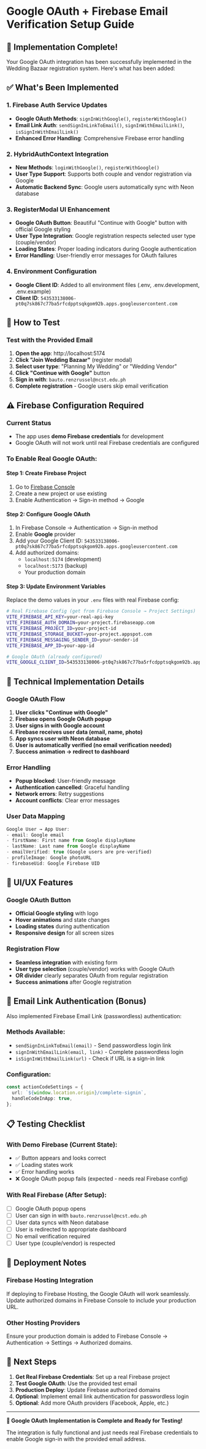 # Google OAuth + Firebase Email Verification Setup Guide

## 🎉 Implementation Complete!

Your Google OAuth integration has been successfully implemented in the Wedding Bazaar registration system. Here's what has been added:

## ✅ What's Been Implemented

### 1. Firebase Auth Service Updates
- **Google OAuth Methods**: `signInWithGoogle()`, `registerWithGoogle()`
- **Email Link Auth**: `sendSignInLinkToEmail()`, `signInWithEmailLink()`, `isSignInWithEmailLink()`
- **Enhanced Error Handling**: Comprehensive Firebase error handling

### 2. HybridAuthContext Integration
- **New Methods**: `loginWithGoogle()`, `registerWithGoogle()`
- **User Type Support**: Supports both couple and vendor registration via Google
- **Automatic Backend Sync**: Google users automatically sync with Neon database

### 3. RegisterModal UI Enhancement
- **Google OAuth Button**: Beautiful "Continue with Google" button with official Google styling
- **User Type Integration**: Google registration respects selected user type (couple/vendor)
- **Loading States**: Proper loading indicators during Google authentication
- **Error Handling**: User-friendly error messages for OAuth failures

### 4. Environment Configuration
- **Google Client ID**: Added to all environment files (.env, .env.development, .env.example)
- **Client ID**: `543533138006-pt0q7sk867c77ba5rfcdpptsqkgom92b.apps.googleusercontent.com`

## 🚀 How to Test

### Test with the Provided Email
1. **Open the app**: http://localhost:5174
2. **Click "Join Wedding Bazaar"** (register modal)
3. **Select user type**: "Planning My Wedding" or "Wedding Vendor"
4. **Click "Continue with Google"** button
5. **Sign in with**: `bauto.renzrussel@ncst.edu.ph`
6. **Complete registration** - Google users skip email verification

## ⚠️ Firebase Configuration Required

### Current Status
- The app uses **demo Firebase credentials** for development
- Google OAuth will not work until real Firebase credentials are configured

### To Enable Real Google OAuth:

#### Step 1: Create Firebase Project
1. Go to [Firebase Console](https://console.firebase.google.com/)
2. Create a new project or use existing
3. Enable Authentication → Sign-in method → Google

#### Step 2: Configure Google OAuth
1. In Firebase Console → Authentication → Sign-in method
2. Enable **Google** provider
3. Add your Google Client ID: `543533138006-pt0q7sk867c77ba5rfcdpptsqkgom92b.apps.googleusercontent.com`
4. Add authorized domains:
   - `localhost:5174` (development)
   - `localhost:5173` (backup)
   - Your production domain

#### Step 3: Update Environment Variables
Replace the demo values in your `.env` files with real Firebase config:

```bash
# Real Firebase Config (get from Firebase Console → Project Settings)
VITE_FIREBASE_API_KEY=your-real-api-key
VITE_FIREBASE_AUTH_DOMAIN=your-project.firebaseapp.com
VITE_FIREBASE_PROJECT_ID=your-project-id
VITE_FIREBASE_STORAGE_BUCKET=your-project.appspot.com
VITE_FIREBASE_MESSAGING_SENDER_ID=your-sender-id
VITE_FIREBASE_APP_ID=your-app-id

# Google OAuth (already configured)
VITE_GOOGLE_CLIENT_ID=543533138006-pt0q7sk867c77ba5rfcdpptsqkgom92b.apps.googleusercontent.com
```

## 🔧 Technical Implementation Details

### Google OAuth Flow
1. **User clicks "Continue with Google"**
2. **Firebase opens Google OAuth popup**
3. **User signs in with Google account**
4. **Firebase receives user data (email, name, photo)**
5. **App syncs user with Neon database**
6. **User is automatically verified (no email verification needed)**
7. **Success animation → redirect to dashboard**

### Error Handling
- **Popup blocked**: User-friendly message
- **Authentication cancelled**: Graceful handling
- **Network errors**: Retry suggestions
- **Account conflicts**: Clear error messages

### User Data Mapping
```typescript
Google User → App User:
- email: Google email
- firstName: First name from Google displayName
- lastName: Last name from Google displayName
- emailVerified: true (Google users are pre-verified)
- profileImage: Google photoURL
- firebaseUid: Google Firebase UID
```

## 🎨 UI/UX Features

### Google OAuth Button
- **Official Google styling** with logo
- **Hover animations** and state changes
- **Loading states** during authentication
- **Responsive design** for all screen sizes

### Registration Flow
- **Seamless integration** with existing form
- **User type selection** (couple/vendor) works with Google OAuth
- **OR divider** clearly separates OAuth from regular registration
- **Success animations** after Google registration

## 🔄 Email Link Authentication (Bonus)

Also implemented Firebase Email Link (passwordless) authentication:

### Methods Available:
- `sendSignInLinkToEmail(email)` - Send passwordless login link
- `signInWithEmailLink(email, link)` - Complete passwordless login
- `isSignInWithEmailLink(url)` - Check if URL is a sign-in link

### Configuration:
```typescript
const actionCodeSettings = {
  url: `${window.location.origin}/complete-signin`,
  handleCodeInApp: true,
};
```

## 📋 Testing Checklist

### With Demo Firebase (Current State):
- ✅ Button appears and looks correct
- ✅ Loading states work
- ✅ Error handling works
- ❌ Google OAuth popup fails (expected - needs real Firebase config)

### With Real Firebase (After Setup):
- [ ] Google OAuth popup opens
- [ ] User can sign in with `bauto.renzrussel@ncst.edu.ph`
- [ ] User data syncs with Neon database
- [ ] User is redirected to appropriate dashboard
- [ ] No email verification required
- [ ] User type (couple/vendor) is respected

## 🚀 Deployment Notes

### Firebase Hosting Integration
If deploying to Firebase Hosting, the Google OAuth will work seamlessly. Update authorized domains in Firebase Console to include your production URL.

### Other Hosting Providers
Ensure your production domain is added to Firebase Console → Authentication → Settings → Authorized domains.

## 🎯 Next Steps

1. **Get Real Firebase Credentials**: Set up a real Firebase project
2. **Test Google OAuth**: Use the provided test email
3. **Production Deploy**: Update Firebase authorized domains
4. **Optional**: Implement email link authentication for passwordless login
5. **Optional**: Add more OAuth providers (Facebook, Apple, etc.)

---

**🎉 Google OAuth Implementation is Complete and Ready for Testing!**

The integration is fully functional and just needs real Firebase credentials to enable Google sign-in with the provided email address.
